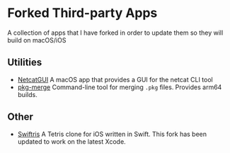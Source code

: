 # Forked Third-party Apps
A collection of apps that I have forked in order to update them so they will build on macOS/iOS 

## Utilities

- [NetcatGUI](https://github.com/shinra-electric/netcatgui) A macOS app that provides a GUI for the netcat CLI tool
- [pkg-merge]() Command-line tool for merging `.pkg` files. Provides arm64 builds.

## Other

- [Swiftris](https://github.com/shinra-electric/Swiftris) A Tetris clone for iOS written in Swift. This fork has been updated to work on the latest Xcode.
